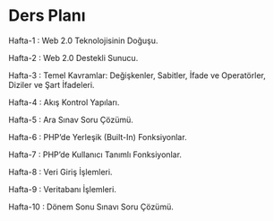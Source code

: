 # Ders Planı

Hafta-1 : Web 2.0 Teknolojisinin Doğuşu.

Hafta-2 : Web 2.0 Destekli Sunucu.

Hafta-3 : Temel Kavramlar: Değişkenler, Sabitler, İfade ve Operatörler, Diziler ve Şart İfadeleri.

Hafta-4 : Akış Kontrol Yapıları.

Hafta-5 : Ara Sınav Soru Çözümü.

Hafta-6 : PHP’de Yerleşik (Built-In) Fonksiyonlar.

Hafta-7 : PHP’de Kullanıcı Tanımlı Fonksiyonlar.

Hafta-8 : Veri Giriş İşlemleri.

Hafta-9 : Veritabanı İşlemleri.

Hafta-10 : Dönem Sonu Sınavı Soru Çözümü.
